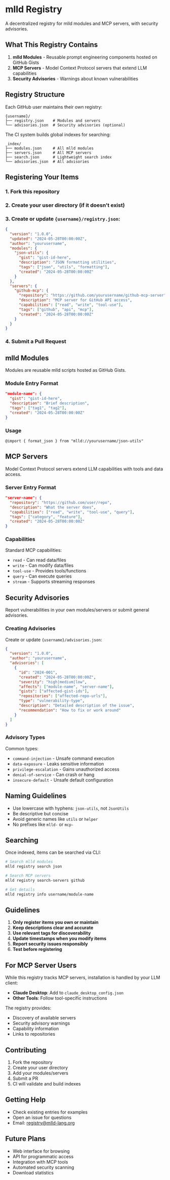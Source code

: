 # mlld Registry

A decentralized registry for mlld modules and MCP servers, with security advisories.

## What This Registry Contains

1. **mlld Modules** - Reusable prompt engineering components hosted on GitHub Gists
2. **MCP Servers** - Model Context Protocol servers that extend LLM capabilities
3. **Security Advisories** - Warnings about known vulnerabilities

## Registry Structure

Each GitHub user maintains their own registry:

```
{username}/
├── registry.json    # Modules and servers
└── advisories.json  # Security advisories (optional)
```

The CI system builds global indexes for searching:

```
_index/
├── modules.json     # All mlld modules
├── servers.json     # All MCP servers
├── search.json      # Lightweight search index
└── advisories.json  # All advisories
```

## Registering Your Items

### 1. Fork this repository
### 2. Create your user directory (if it doesn't exist)
### 3. Create or update `{username}/registry.json`:

```json
{
  "version": "1.0.0",
  "updated": "2024-05-28T00:00:00Z",
  "author": "yourusername",
  "modules": {
    "json-utils": {
      "gist": "gist-id-here",
      "description": "JSON formatting utilities",
      "tags": ["json", "utils", "formatting"],
      "created": "2024-05-28T00:00:00Z"
    }
  },
  "servers": {
    "github-mcp": {
      "repository": "https://github.com/yourusername/github-mcp-server",
      "description": "MCP server for GitHub API access",
      "capabilities": ["read", "write", "tool-use"],
      "tags": ["github", "api", "mcp"],
      "created": "2024-05-28T00:00:00Z"
    }
  }
}
```

### 4. Submit a Pull Request

## mlld Modules

Modules are reusable mlld scripts hosted as GitHub Gists.

### Module Entry Format

```json
"module-name": {
  "gist": "gist-id-here",
  "description": "Brief description",
  "tags": ["tag1", "tag2"],
  "created": "2024-05-28T00:00:00Z"
}
```

### Usage

```meld
@import { format_json } from "mlld://yourusername/json-utils"
```

## MCP Servers

Model Context Protocol servers extend LLM capabilities with tools and data access.

### Server Entry Format

```json
"server-name": {
  "repository": "https://github.com/user/repo",
  "description": "What the server does",
  "capabilities": ["read", "write", "tool-use", "query"],
  "tags": ["category", "feature"],
  "created": "2024-05-28T00:00:00Z"
}
```

### Capabilities

Standard MCP capabilities:
- `read` - Can read data/files
- `write` - Can modify data/files
- `tool-use` - Provides tools/functions
- `query` - Can execute queries
- `stream` - Supports streaming responses

## Security Advisories

Report vulnerabilities in your own modules/servers or submit general advisories.

### Creating Advisories

Create or update `{username}/advisories.json`:

```json
{
  "version": "1.0.0",
  "author": "yourusername",
  "advisories": [
    {
      "id": "2024-001",
      "created": "2024-05-28T00:00:00Z",
      "severity": "high|medium|low",
      "affects": ["module-name", "server-name"],
      "gists": ["affected-gist-ids"],
      "repositories": ["affected-repo-urls"],
      "type": "vulnerability-type",
      "description": "Detailed description of the issue",
      "recommendation": "How to fix or work around"
    }
  ]
}
```

### Advisory Types

Common types:
- `command-injection` - Unsafe command execution
- `data-exposure` - Leaks sensitive information
- `privilege-escalation` - Gains unauthorized access
- `denial-of-service` - Can crash or hang
- `insecure-default` - Unsafe default configuration

## Naming Guidelines

- Use lowercase with hyphens: `json-utils`, not `JsonUtils`
- Be descriptive but concise
- Avoid generic names like `utils` or `helper`
- No prefixes like `mlld-` or `mcp-`

## Searching

Once indexed, items can be searched via CLI:

```bash
# Search mlld modules
mlld registry search json

# Search MCP servers  
mlld registry search-servers github

# Get details
mlld registry info username/module-name
```

## Guidelines

1. **Only register items you own or maintain**
2. **Keep descriptions clear and accurate**
3. **Use relevant tags for discoverability**
4. **Update timestamps when you modify items**
5. **Report security issues responsibly**
6. **Test before registering**

## For MCP Server Users

While this registry tracks MCP servers, installation is handled by your LLM client:

- **Claude Desktop**: Add to `claude_desktop_config.json`
- **Other Tools**: Follow tool-specific instructions

The registry provides:
- Discovery of available servers
- Security advisory warnings
- Capability information
- Links to repositories

## Contributing

1. Fork the repository
2. Create your user directory
3. Add your modules/servers
4. Submit a PR
5. CI will validate and build indexes

## Getting Help

- Check existing entries for examples
- Open an issue for questions
- Email: registry@mlld-lang.org

## Future Plans

- Web interface for browsing
- API for programmatic access
- Integration with MCP tools
- Automated security scanning
- Download statistics